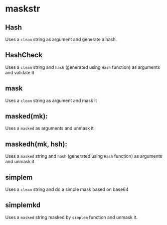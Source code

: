 # maskstr

## Hash

Uses a `clean` string as argument and generate a hash.

## HashCheck

Uses a `clean` string and `hash` (generated using `Hash` function) as arguments and validate it

## mask

Uses a `clean` string as argument and mask it

## masked(mk):

Uses a `masked` as arguments and unmask it

## maskedh(mk, hsh):

Uses a `masked` string and `hash` (generated using `Hash` function) as arguments and unmask it

## simplem

Uses a `clean` string and do a simple mask based on base64

## simplemkd

Uses a `masked` string masked by `simplem` function and unmask it.